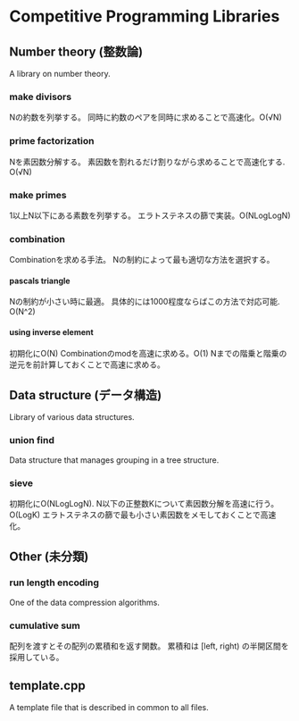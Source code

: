 # Competitive Programming Libraries

## Number theory (整数論)
A library on number theory.

### make divisors
Nの約数を列挙する。
同時に約数のペアを同時に求めることで高速化。O(√N)

### prime factorization
Nを素因数分解する。
素因数を割れるだけ割りながら求めることで高速化する. O(√N)

### make primes
1以上N以下にある素数を列挙する。
エラトステネスの篩で実装。O(NLogLogN)

### combination
Combinationを求める手法。
Nの制約によって最も適切な方法を選択する。

#### pascals triangle
Nの制約が小さい時に最適。
具体的には1000程度ならばこの方法で対応可能. O(N^2)

#### using inverse element
初期化にO(N)
Combinationのmodを高速に求める。O(1)
Nまでの階乗と階乗の逆元を前計算しておくことで高速に求める。

## Data structure (データ構造)
Library of various data structures.

### union find
Data structure that manages grouping in a tree structure.

### sieve
初期化にO(NLogLogN).
N以下の正整数Kについて素因数分解を高速に行う。O(LogK)
エラトステネスの篩で最も小さい素因数をメモしておくことで高速化。

## Other (未分類)

### run length encoding
One of the data compression algorithms.

### cumulative sum
配列を渡すとその配列の累積和を返す関数。
累積和は [left, right) の半開区間を採用している。

## template.cpp
A template file that is described in common to all files.